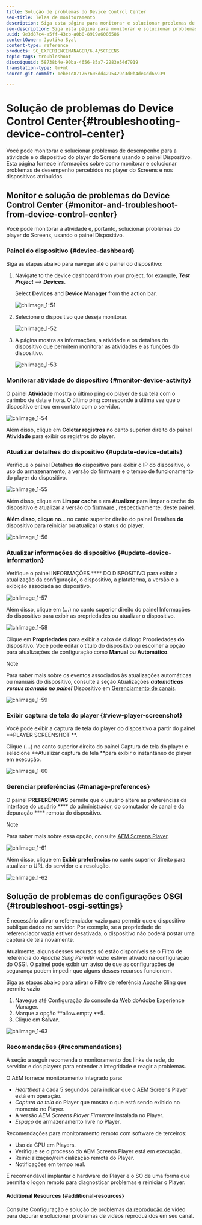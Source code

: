 ```yaml
---
title: Solução de problemas do Device Control Center
seo-title: Telas de monitoramento
description: Siga esta página para monitorar e solucionar problemas de desempenho para a atividade e o dispositivo do player do Screens usando o painel Dispositivo.
seo-description: Siga esta página para monitorar e solucionar problemas de desempenho para a atividade e o dispositivo do player do Screens usando o painel Dispositivo.
uuid: 9e3d87c4-a5ff-43cb-a0b0-8919a6086586
contentOwner: Jyotika Syal
content-type: reference
products: SG_EXPERIENCEMANAGER/6.4/SCREENS
topic-tags: troubleshoot
discoiquuid: 58738b4e-90ba-4656-85a7-2283e54d7919
translation-type: tm+mt
source-git-commit: 1ebe1e871767605dd4295429c3d0b4de4dd66939

---
```



# Solução de problemas do Device Control Center{#troubleshooting-device-control-center}

Você pode monitorar e solucionar problemas de desempenho para a atividade e o dispositivo do player do Screens usando o painel Dispositivo. Esta página fornece informações sobre como monitorar e solucionar problemas de desempenho percebidos no player do Screens e nos dispositivos atribuídos.

## Monitor e solução de problemas do Device Control Center {#monitor-and-troubleshoot-from-device-control-center}

Você pode monitorar a atividade e, portanto, solucionar problemas do player do Screens, usando o painel Dispositivo.

### Painel do dispositivo {#device-dashboard}

Siga as etapas abaixo para navegar até o painel do dispositivo:

1. Navigate to the device dashboard from your project, for example, ***Test Project*** --> ***Devices***.

   Select **Devices** and **Device Manager** from the action bar.

   ![chlimage_1-51](assets/chlimage_1-51.png)

1. Selecione o dispositivo que deseja monitorar.

   ![chlimage_1-52](assets/chlimage_1-52.png)

1. A página mostra as informações, a atividade e os detalhes do dispositivo que permitem monitorar as atividades e as funções do dispositivo.

   ![chlimage_1-53](assets/chlimage_1-53.png)

### Monitorar atividade do dispositivo {#monitor-device-activity}

O painel **Atividade** mostra o último ping do player de sua tela com o carimbo de data e hora. O último ping corresponde à última vez que o dispositivo entrou em contato com o servidor.

![chlimage_1-54](assets/chlimage_1-54.png)

Além disso, clique em **Coletar registros** no canto superior direito do painel **Atividade** para exibir os registros do player.

### Atualizar detalhes do dispositivo {#update-device-details}

Verifique o painel Detalhes **do** dispositivo para exibir o IP do dispositivo, o uso do armazenamento, a versão do firmware e o tempo de funcionamento do player do dispositivo.

![chlimage_1-55](assets/chlimage_1-55.png)

Além disso, clique em **Limpar cache** e em **Atualizar** para limpar o cache do dispositivo e atualizar a versão do [firmware](screens-glossary.md) , respectivamente, deste painel.

**Além disso, clique no**... no canto superior direito do painel Detalhes **do** dispositivo para reiniciar ou atualizar o status do player.

![chlimage_1-56](assets/chlimage_1-56.png)

### Atualizar informações do dispositivo {#update-device-information}

Verifique o painel INFORMAÇÕES **** DO DISPOSITIVO para exibir a atualização da configuração, o dispositivo, a plataforma, a versão e a exibição associada ao dispositivo.

![chlimage_1-57](assets/chlimage_1-57.png)

Além disso, clique em (**...**) no canto superior direito do painel Informações do dispositivo para exibir as propriedades ou atualizar o dispositivo.

![chlimage_1-58](assets/chlimage_1-58.png)

Clique em **Propriedades** para exibir a caixa de diálogo Propriedades **do** dispositivo. Você pode editar o título do dispositivo ou escolher a opção para atualizações de configuração como **Manual** ou **Automático**.

>[!NOTE]
>
>Para saber mais sobre os eventos associados às atualizações automáticas ou manuais do dispositivo, consulte a seção Atualizações ***automáticas versus manuais no painel*** Dispositivo em [Gerenciamento de canais](managing-channels.md).

![chlimage_1-59](assets/chlimage_1-59.png)

### Exibir captura de tela do player {#view-player-screenshot}

Você pode exibir a captura de tela do player do dispositivo a partir do painel **PLAYER SCREENSHOT **.

Clique (**...**) no canto superior direito do painel Captura de tela do player e selecione **Atualizar captura de tela **para exibir o instantâneo do player em execução.

![chlimage_1-60](assets/chlimage_1-60.png)

### Gerenciar preferências {#manage-preferences}

O painel **PREFERÊNCIAS** permite que o usuário altere as preferências da interface do usuário **** do administrador, do comutador **de** canal e da depuração **** remota do dispositivo.

>[!NOTE]
>
>Para saber mais sobre essa opção, consulte [AEM Screens Player](working-with-screens-player.md).

![chlimage_1-61](assets/chlimage_1-61.png)

Além disso, clique em **Exibir preferências** no canto superior direito para atualizar o URL do servidor e a resolução.

![chlimage_1-62](assets/chlimage_1-62.png)

## Solução de problemas de configurações OSGI {#troubleshoot-osgi-settings}

É necessário ativar o referenciador vazio para permitir que o dispositivo publique dados no servidor. Por exemplo, se a propriedade de referenciador vazia estiver desativada, o dispositivo não poderá postar uma captura de tela novamente.

Atualmente, alguns desses recursos só estão disponíveis se o Filtro de referência do *Apache Sling Permitir vazio* estiver ativado na configuração do OSGI. O painel pode exibir um aviso de que as configurações de segurança podem impedir que alguns desses recursos funcionem.

Siga as etapas abaixo para ativar o Filtro de referência Apache Sling que permite vazio

1. Navegue até Configuração [do console da Web do](http://localhost:4502/system/console/configMgr/org.apache.sling.security.impl.ReferrerFilter)Adobe Experience Manager.
1. Marque a opção **allow.empty **5.
1. Clique em **Salvar**.

![chlimage_1-63](assets/chlimage_1-63.png)

### Recomendações {#recommendations}

A seção a seguir recomenda o monitoramento dos links de rede, do servidor e dos players para entender a integridade e reagir a problemas.

O AEM fornece monitoramento integrado para:

* *Heartbeat* a cada 5 segundos para indicar que o AEM Screens Player está em operação.
* *Captura de tela* do Player que mostra o que está sendo exibido no momento no Player.
* A versão *AEM Screens Player Firmware* instalada no Player.
* *Espaço* de armazenamento livre no Player.

Recomendações para monitoramento remoto com software de terceiros:

* Uso da CPU em Players.
* Verifique se o processo do AEM Screens Player está em execução.
* Reinicialização/reinicialização remota do Player.
* Notificações em tempo real.

É recomendável implantar o hardware do Player e o SO de uma forma que permita o logon remoto para diagnosticar problemas e reiniciar o Player.

#### Additional Resources {#additional-resources}

Consulte Configuração e solução de problemas [da reprodução de](troubleshoot-videos.md) vídeo para depurar e solucionar problemas de vídeos reproduzidos em seu canal.
